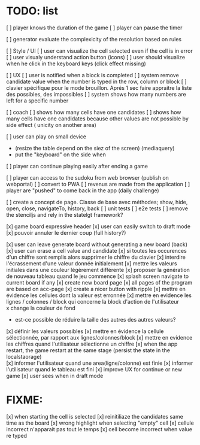 # TODO: list

[ ] player knows the duration of the game
[ ] player can pause the timer

[ ] generator evaluate the complexicity of the resolution based on rules

[ ] Style / UI
  [ ] user can visualize the cell selected even if the cell is in error
  [ ] user visualy understand action button (icons)
  [ ] user should visualize when he click in the keyboard keys (click effect missing)

[ ] UX
  [ ] user is notified when a block is completed
  [ ] system remove candidate value when the number is typed in the row, column or block
  [ ] clavier spécifique pour le mode brouillon. Aprés 1 sec faire appraitre la liste des possibles, des impossibles
  [ ] system shows how many numbers are left for a specific number

[ ] coach
  [ ] shows how many cells have one candidates
  [ ] shows how many cells have one candidates because other values are not possible by side effect
    ( unicity on another area)

[ ] user can play on small device
  * (resize the table depend on the siez of the screen)
  (mediaquery)
  * put the "keyboard" on the side when 

[ ] player can continue playing easily after ending a game

[ ] player can access to the sudoku from web browser (publish on webportal)
[ ] convert to PWA
[ ] revenus are made from the application
[ ] player are "pushed" to come back in the app (daily challenge)

[ ] create a concept de page. Classe de base avec méthodes; show, hide, open, close, navigateTo, history, back
[ ] unit tests
[ ] e2e tests
[ ] remove the stenciljs and rely in the statelgt framework?


[x] game board expressive header
  [x] user can easily switch to draft mode
  [x] pouvoir annuler le dernier coup (full history?)

[x] user can leave generate board without generating a new board (back)
[x] user can erase a cell value and candidate
[x] si toutes les occurences d'un chiffre sont remplis alors supprimer le chiffre du clavier 
[x] interdire l'écrassement d'une valeur donnée initialement
[x] mettre les valeurs initiales dans une couleur légèrement différente
[x] proposer la génération de nouveau tableau quand le jeu commence
[x] splash screen navigate to current board if any
[x] create new board page
[x] all pages of the program are based on acc-page
[x] create a nicer button with ripple
[x] mettre en évidence les cellules dont la valeur est erronnée
[x] mettre en evidence les lignes / colonnes / block qui concerne la block d'action de l'utilisateur  
  x change la couleur de fond
  - est-ce possible de réduire la taille des autres des autres valeurs?

[x] définir les valeurs possibles
[x] mettre en évidence la cellule sélectionnée, par rapport aux lignes/colonnes/block
[x] mettre en evidence les chiffres quand l'utilisateur sélectionne un chiffre
[x] when the app restart, the game restart at the same stage (persist the state in the localstaorage)  
[x] informer l'utilisateur quand une area(ligne/colonne) est finie
[x] informer l'utilisateur quand le tableau est fini
[x] improve UX for continue or new game
[x] user sees when in draft mode

# FIXME: 

[x] when starting the cell is selected
[x] reinitiliaze the candidates same time as the board
[x] wrong highlight when selecting "empty" cell
[x] cellule incorrect n'apparait pas tout le temps
[x] cell become incorrect when value re typed